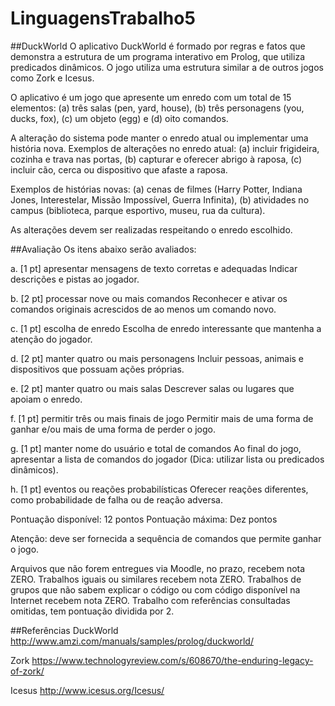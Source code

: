 # LinguagensTrabalho5

##DuckWorld
O aplicativo DuckWorld é formado por regras e fatos que demonstra a estrutura de um programa interativo em Prolog, que utiliza predicados dinâmicos.
O jogo utiliza uma estrutura similar a de outros jogos como Zork e Icesus.

O aplicativo é um jogo que apresente um enredo com um total de 15 elementos: (a) três salas (pen, yard, house), (b) três personagens (you, ducks, fox), (c) um objeto (egg) e (d) oito comandos.

A alteração do sistema pode manter o enredo atual ou implementar uma história nova. 
Exemplos de alterações no enredo atual: (a) incluir frigideira, cozinha e trava nas portas, (b) capturar e oferecer abrigo à raposa, (c) incluir cão, cerca ou dispositivo que afaste a raposa.

Exemplos de histórias novas: (a) cenas de filmes (Harry Potter, Indiana Jones, Interestelar, Missão Impossível, Guerra Infinita), (b) atividades no campus (biblioteca, parque esportivo, museu, rua da cultura).

As alterações devem ser realizadas respeitando o enredo escolhido.

##Avaliação
Os itens abaixo serão avaliados:

a. [1 pt] apresentar mensagens de texto corretas e adequadas 
Indicar descrições e pistas ao jogador.

b. [2 pt] processar nove ou mais comandos
Reconhecer e ativar os comandos originais acrescidos de ao menos um comando novo.

c. [1 pt] escolha de enredo
Escolha de enredo interessante que mantenha a atenção do jogador.

d. [2 pt] manter quatro ou mais personagens
Incluir pessoas, animais e dispositivos que possuam ações próprias.

e. [2 pt] manter quatro ou mais salas
Descrever salas ou lugares que apoiam o enredo.

f. [1 pt] permitir três ou mais finais de jogo
Permitir mais de uma forma de ganhar e/ou mais de uma forma de perder o jogo.

g. [1 pt] manter nome do usuário e total de comandos
Ao final do jogo, apresentar a lista de comandos do jogador (Dica: utilizar lista ou predicados dinâmicos).

h. [1 pt] eventos ou reações probabilísticas
Oferecer reações diferentes, como probabilidade de falha ou de reação adversa.

Pontuação disponível: 12 pontos
Pontuação máxima: Dez pontos

Atenção: deve ser fornecida a sequência de comandos que permite ganhar o jogo.

Arquivos que não forem entregues via Moodle, no prazo, recebem nota ZERO.
Trabalhos iguais ou similares recebem nota ZERO.
Trabalhos de grupos que não sabem explicar o código ou com código disponível na Internet recebem nota ZERO.
Trabalho com referências consultadas omitidas, tem pontuação dividida por 2.

##Referências
DuckWorld
http://www.amzi.com/manuals/samples/prolog/duckworld/

Zork
https://www.technologyreview.com/s/608670/the-enduring-legacy-of-zork/

Icesus
http://www.icesus.org/Icesus/
